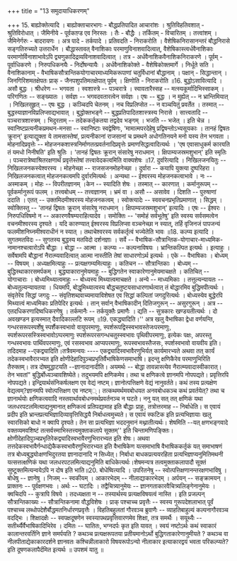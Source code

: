 +++
title = "13 समुदायाधिकरणम्"

+++
15. बाह्योक्तेत्यादि । बाह्योक्ताचारभागः - बौद्धप्रतिपादित आचारांशः । श्रुतिविहतिवशात् - श्रुतिविरोधात् । जैमिनीये - पूर्वकाण़्ड एव निरस्तः । तैः - बौद्धैः । तर्कितम् - विचारितम् । तत्त्वांशम् । जैमिनेर्गरुः - बादरायणः । अत्र पादे - तर्कपादे । प्रतिवदति - निराकरोति । वैशेषिकनिरासानन्तरं बौद्धनिरासे सङ्गतिरुच्यते उत्तरार्धेन । बौद्धास्तावत् वैनाशिकाः परमाणुविनाशवादित्वात्, वैशेषिकास्त्वर्धवैनाशिकाः परमाणोर्विनाशाभावेऽपि द्व्यणुकादिद्रव्यविनाशवादित्वात् । तत्र - अर्धवैनाशिकवैनाशिकनिराकरणे । पूर्वम् - पूर्वाधिकरणे । निरुपधिकनयैः - निर्दोषन्यायैः । अर्धवैनाशिकोक्ते - वैशेषिकोक्तमार्गे । निर्धूते सति । वैनाशिकानाम् - वैभाषिकसौत्रान्तिकयोगाचारमाध्यमिकरूपाणां चतुर्विधानां बौद्धानाम् । पक्षान् - सिद्धान्तान् । जिनगिरिशमतक्षेपतः प्राक् - जैनपशुपतिमतक्षेपात् पूर्वम् । क्षिणोति - निराकरोति ॥16. बुद्धोऽसावित्यादि । असौ बुद्धः । श्रीधरेण -- भगवता । स्वशास्त्रे -- पञ्चरात्रे । स्वावतारैस्सह -- मत्स्यकूर्मादिभिस्साकम् । परिगणितः -- सङ्ख्यातः । सर्वज्ञः -- भगवदवतारत्वेन सर्वज्ञः । एषः -- बुद्धः । न मुह्येत् -- न भ्रान्तिमियात् । निखिलसुहृत् -- एषः बुद्धः । कञ्चिदपि चेतनम् । नच विप्रलिप्सेत -- न वञ्चयितुं प्रवर्तेत । तस्मात् -- बुद्धस्याज्ञानविप्रलिप्साद्यभावात् । बुद्धोक्तभङ्गे -- बुद्धप्रतिपादितशास्त्रस्य निरासे । सात्त्वतादि -- पञ्चरात्रशास्त्रम् । भिदुरताम् -- तदेककर्तृकतया तद्वदेव भङ्गम् । भजति -- भजेत् । इति चेन्न । स्वानिष्टप्रत्यनीकप्रमथन-मनसा -- स्वानिष्टाः स्वद्वेषिणः, 'मामात्मपरदेहेषु प्रद्विषन्तोऽभ्यसूयकाः । तानहं द्विषतः क्रूरान्' इत्याद्युक्ता ये तामसास्तेषां, प्रत्यनीकानां राजसानां च प्रमथने अधोगतिनयने मनो यस्य तेन भगवता । मोहनादिप्रवृत्तेः -- मोहजनकशास्त्रनिर्माणतत्प्रवर्तनादिप्रवृत्तेः प्रमाणसिद्धत्वादित्यर्थः । 'एष एवासाधुकर्म कारयति तं यमधो निनीषति' इति श्रुतिः । 'तानहं द्विषतः क्रूरान् संसारेषु नराधमान् । क्षिपाम्यजस्रमशुभान्' इति स्मृतिः । पञ्चरात्रेष्वाश्रितरक्षणार्थं प्रवृत्तेस्तेषां तत्त्वावेदकत्वमिति वाक्यशेषः ॥17. दुर्वारेत्यादि । निखिलजनयितुः -- निखिलजनकस्येश्वरस्य । मोहनेच्छा -- राजसजनमोहनेच्छा । दुर्वारा -- कयापि युक्त्या दुष्परिहरा । निखिलजनकत्वात् मोहजनकत्वमपि दुर्वारमित्यर्थः । अन्यथा -- ईश्वरस्य मोहजनकत्वाभावे । नः -- अस्माकम् । मोहः -- विपरीतज्ञानम् ।केन -- स्यादिति शेषः । तस्मात् -- कारणात् । कर्मानुरूपम् -- पूर्वकर्मानुरूपं फलम् । तत्त्वबोधम् -- तत्त्वज्ञानम् । भ्रमं वा । असौ -- असावेव । दिशति -- पुरुषाणां ददाति । एतत् -- उक्तमिदमीश्वरस्य मोहजनकत्वम् । स्वोक्त्यादेः -- स्ववचनप्रभृतिप्रमाणात् । सिद्धम् । स्वोक्तिस्तु -- 'तानहं द्विषतः क्रूरान् संसारेषु नराधमान् । क्षिपाम्यजस्रमशुभान्' इत्यादिः । एषः -- ईश्वरः । निरुपधिविषमो न -- अकारणवैषम्यराहित्यादेव । समोक्तिः -- 'समोहं सर्वभूतेषु' इति स्वस्य सर्वसमत्वेन वचनमीश्वरस्य दृश्यते । यदि कारुण्यात् ईश्वरस्य विप्रलिप्सा वञ्चनेच्छा न स्यात्, तर्हि वृजिनजं पापजन्यं फलमीशनिघ्नमीश्वराधीनं न स्यात् । तथाचेश्वरस्य सर्वकर्तृत्वं भज्येतेति भावः ॥18. कल्प्य इत्यादि । सुगतमतविदः -- सुगतस्य बुद्धस्य मतविदो दर्शनज्ञाः । सर्वे -- वैभाषिक-सौत्रान्तिक-योगाचार-माध्यमिक-नामानश्चत्वारोऽपि बौद्धाः । बोद्धा -- आत्मा । कल्प्यः -- कल्पनाविषयः । भ्रान्तिकल्पित इत्यर्थः । इत्याहुः । सर्वेषामपि बौद्धानां नैरात्म्यवादित्वात् आत्मा नास्तीति तेषां साधारणोऽर्थ इत्यर्थः । एके -- वैभाषिकाः । बोध्यम् -- विषयम् । अध्यक्षमित्याहुः -- प्रत्यक्षगम्यमित्याहुः । कतिचन -- सौत्रान्तिकाः । बोध्यम् -- बुद्धिस्थाकारसमर्पकम् । बुद्ध्याकारानुमेयमाहुः -- बुद्धिगतेन स्वाकारेणानुमेयमाचक्षते । कतिचित् -- योगाचाराः । बोध्यमिथ्यात्वमाहुः -- बोध्यस्य मिथ्यात्वमाचक्षते । अन्ये -- माध्यमिकाः । तत्तुल्यन्यायतः -- बोध्यतुल्यन्यायतया । धियमपि, बोद्धृमिथ्यात्वस्य बौद्धचतुष्टयसाधारणार्थत्वात् तं बोद्धारमिव बुद्धिमपीत्यर्थः । संवृतेरेव सिद्धां जगदुः -- संवृतिशब्दवाच्यमायाविशेषत एव सिद्धां कल्पितां जगदुरित्यर्थः । बोध्यस्येव बुद्धेरपि मिथ्यात्वं माध्यमिकाः प्रतिपेदिर इत्यर्थः । तान् सर्वान् वैभाषिकादीन् दितिजगुरून् -- असुरगुरून् । अत्र -- एतदधिकरणादिष्वधिकरणेषु । तर्कमानैः -- तर्कयुक्तैः प्रमाणैः । द्यति -- सुत्रकारः खण्डयतीत्यर्थः । दो अवखण्डन इत्यस्मात् दैवादिकाल्लटि रूपम् ॥19. एकद्ध्यादिति।'' अत्र खलु वैभाषिका द्वेधा वर्णयन्ति, गन्धरसरूपस्पर्शेषु स्पर्शैकस्वभावो वायुपरमाणुः, स्पर्शरूपद्विस्स्वभावस्तेजःपरमाणुः, स्पर्शरूपरसस्त्रिस्वभावोऽप्परमाणुः स्पर्शरूपरसगन्धचतुस्स्वभावः पृथिवीपरमाणुः, इत्येकः पक्षः, अपरस्तु गन्धस्वभावः पार्थिवपरमाणुः, एवं रसस्वभाव आप्यपरमाणुः, रूपस्वभावस्तैजसः, स्पर्शस्वभावो वायवीय इति। तदिदमाह --एकद्व्यादिति।तत्रैवमन्वयः ---- एकद्व्यादिस्वभावैरणुभिर्यत् कार्यमारभ्यते अथवा तत् कार्यं तदेकस्वभावैरारभ्यत इति क्षोणीदेहादिपुञ्चप्रभृतिर्वैभाषिकेणसमाभाषि। इदन्तु क्षणिकैरेव परमाणुभिरिति तैरुक्तम्। तत्र दोषमुद्धाटयति --ज्ञानादानादीति। अयमर्थः -- बोद्धा तावन्नास्त्येव नैरात्म्यवादास्वीकारात्। तेन भवतां" बुद्धिर्बोध्यञ्चावशिष्येते। तदुभयमपि क्षणिकमेव। तथा च क्षणिकत्वे ज्ञानमपि नोपपद्यते। प्रवृत्तिरपि नोपपद्यते। इन्द्रियार्थसंनिकर्षलक्षण एव वेद्यं नष्टम्। ज्ञानोत्पत्तिक्षणे वेद्यं नानुवर्तते। कथं तस्य प्रत्यक्षेण वेद्यत्वम्?ज्ञानमपि स्वोत्पत्तिक्षण एव नष्टम््। तत्कथमर्थमवबोधयत अनवबोधकञ्च कथं प्रवर्तयेत्? तथा च ज्ञानार्थयोः क्षणिकत्ववादि नस्तवार्थावबोधनमर्थप्रवर्तनञ्च न घटते। ननु यत् सत् तत् क्षणिकं यथा जलधरपटलमित्याद्यनुमानात् क्षणिकत्वं प्रतिपद्यामाह इति बौद्धाः प्राहुः, तत्रोत्तरमाह -- निर्बाधेति। स एवायं प्रदीप इति भ्रान्तप्रत्यभिज्ञादिव्यावृत्तिसिद्धयै निर्बाधत्वमुच्यते। स एवायं स्फटिक इति प्रत्यभिज्ञायाः खलु स्वारसिको बाधो न क्वापि दृश्यते। तेन सा प्रत्यभिज्ञा भददनुमानं मथ्नातीत्यर्थः। शेषमिति --यत् क्षणभङ्गवादे वक्तव्यमवशिष्टं तत्सर्वस्माभिस्तत्त्वमुक्ताकलापे सूक्तम्'' इति चिन्तामणिपङ्क्तिः। क्षोणीदेहादिपुञ्चप्रभृतिरेकद्व्यादिस्वभावैरणुभिरारभ्यत इति शेषः। अथवा तत्तदेकस्वभावैर्गन्धाद्येकैकस्वभावैरणुभिरारभ्यत इति वैभाषिकेण यत्समाभाषि वैभाषिककर्तृकं यत् समाभाषणं तत्र बोध्यबुद्ध्योःक्षणभिदुरतया ज्ञानादानादि न सिध्येत्। निर्बाधा बाधकप्रत्ययरहिता प्रत्यभिज्ञाप्यनुमितिमथनी यत्सत्तत्क्षणिकं यथा जलधरपटलमित्याद्यनुमिति बाधिकेत्यर्थः।शेषमन्यत्र तत्वमुक्ताकलापादौ सूक्तं सुष्टूक्तमित्यन्वयेऽपि न दोष इति भाति॥20. बोधेष्वित्यादि । उपरितनेषु -- स्वोत्पत्तिक्षणानन्तरक्षणभाविषु । बोधेषु -- ज्ञानेषु । निजम् -- स्वकीयम् । आकारभेदम् -- नीलाद्याकारभेदम् । अर्पयन् -- सङ्क्रामयन् । प्राक्तनः -- पूर्वक्षणभवः । अर्थः -- घटादिः । तद्वैचित्र्यानुमेयः -- ज्ञानगताकारवैचित्र्यलिङ्गेनानुमेयः । क्वचिदपि -- कुत्रापि विषये । तदध्यक्षता न -- तस्यार्थस्य प्रत्यक्षविषयत्वं नास्ति । इति प्रजल्पन् सौत्रान्तिकाख्यः -- सौत्रान्तिकनामा वौद्धविशेषः । प्राक् पश्चाच्च प्रवृत्तैः -- स्वस्य गुरूपदेशलाभात् पूर्वं पश्चाच्च लब्धोपदेशैर्बौद्धमतनिर्धारणप्रवृत्तैः । विहतिबहुलतां गौरवञ्च ब्रुवाणैः -- व्याहतिबाहुल्यं कल्पनागौरवञ्च वदद्भिः । शिक्षादक्षैः -- स्वपक्षदूषणेन स्वस्यापथप्रवृत्तिवारणमेव शिक्षा, तत्र समर्थैः । सयूथ्यैः -- सतीर्थ्यैर्वैभाषिकादिभिरेव । दमितः -- घातितः, भग्नदर्पः कृत इति यावत् । स्वयं नष्टोऽर्थः कथं स्वाकारं कालान्तरवर्तिनि ज्ञाने समर्पयति ? कथञ्च प्रत्यक्षरूपतया प्रतीयमानोऽर्थो बुद्धिगताकारेणानुमीयते ? कथञ्च वा नीलपीताद्येकाकारदर्शने ज्ञानवतः कश्चिन्नीलाकारो विषयरूपोऽन्यो नीलाकार इत्याकारद्वयं भवता परिकल्प्यते? इति दूषणकलापैर्दमित इत्यर्थः ॥ उपशमं यातु ॥